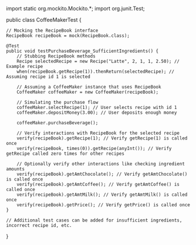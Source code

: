 import static org.mockito.Mockito.*;
import org.junit.Test;

public class CoffeeMakerTest {

    // Mocking the RecipeBook interface
    RecipeBook recipeBook = mock(RecipeBook.class);

    @Test
    public void testPurchaseBeverage_SufficientIngredients() {
        // Stubbing RecipeBook methods
        Recipe selectedRecipe = new Recipe("Latte", 2, 1, 1, 2.50); // Example recipe
        when(recipeBook.getRecipe(1)).thenReturn(selectedRecipe); // Assuming recipe id 1 is selected

        // Assuming a CoffeeMaker instance that uses RecipeBook
        CoffeeMaker coffeeMaker = new CoffeeMaker(recipeBook);

        // Simulating the purchase flow
        coffeeMaker.selectRecipe(1); // User selects recipe with id 1
        coffeeMaker.depositMoney(3.00); // User deposits enough money

        coffeeMaker.purchaseBeverage();

        // Verify interactions with RecipeBook for the selected recipe
        verify(recipeBook).getRecipe(1); // Verify getRecipe(1) is called once
        verify(recipeBook, times(0)).getRecipe(anyInt()); // Verify getRecipe called zero times for other recipes

        // Optionally verify other interactions like checking ingredient amounts
        verify(recipeBook).getAmtChocolate(); // Verify getAmtChocolate() is called once
        verify(recipeBook).getAmtCoffee(); // Verify getAmtCoffee() is called once
        verify(recipeBook).getAmtMilk(); // Verify getAmtMilk() is called once
        verify(recipeBook).getPrice(); // Verify getPrice() is called once
    }

    // Additional test cases can be added for insufficient ingredients, incorrect recipe id, etc.
}
